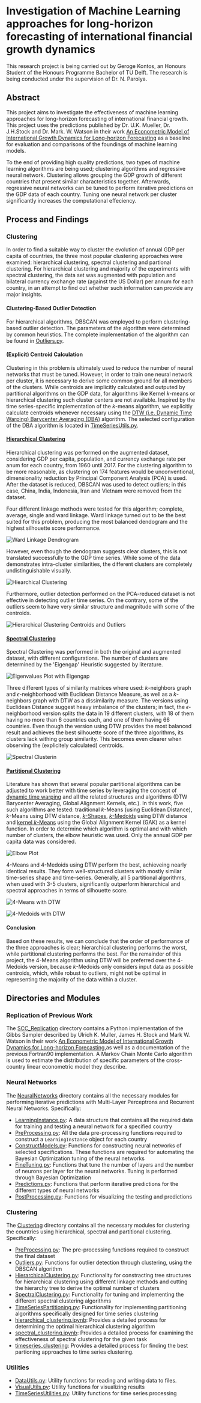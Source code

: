 # Investigation of Machine Learning approaches for long-horizon forecasting of international financial growth dynamics

This research project is being carried out by Geroge Kontos, an Honours Student of the Honours Programme Bachelor of TU Delft. The research is being conducted under the supervision of Dr. N. Parolya.

## Abstract

This project aims to investigate the effectiveness of machine learning approaches for long-horizon forecasting of international financial growth. This project uses the predictions published by Dr. U.K. Mueller, Dr. J.H.Stock and Dr. Mark. W. Watson in their work [An Econometric Model of International Growth Dynamics for Long-horizon Forecasting](https://direct.mit.edu/rest/article/104/5/857/97738/An-Econometric-Model-of-International-Growth) as a baseline for evaluation and comparisons of the foundings of machine learning models.

To the end of providing high quality predictions, two types of machine learning algorithms are being used; clustering algorithms and regressive neural network. Clustering allows grouping the GDP growth of different countries that present similar characteristics together. Afterwards, regressive neural networks can be tuned to perform iterative predictions on the GDP data of each country. Tuning one neural network per cluster significantly increases the computational effeciency.

## Process and Findings

### Clustering

In order to find a suitable way to cluster the evolution of annual GDP per capita of countries, the three most popular clustering approaches were examined: hierarchical clustering, spectral clustering and partional clustering. For hierarchical clustering and majority of the experiments with spectral clustering, the data set was augmented with population and bilateral currency exchange rate (against the US Dollar) per annum for each country, in an attempt to find out whether such information can provide any major insights.

#### Clustering-Based Outlier Detection

For hierarchical algorithms, DBSCAN was employed to perform clustering-based outlier detection. The parameters of the algorithm were determined by common heuristics. The complete implementation of the algorithm can be found in [Outliers.py](/Clustering/Outliers.py).

#### (Explicit) Centroid Calculation

Clustering in this problem is ultimately used to reduce the number of neural networks that must be tuned. However, in order to train one neural network per cluster, it is necessary to derive some common ground for all members of the clusters. While centroids are implicitly calculated and outputed by partitional algorithms on the GDP data, for algorithms like Kernel $k$-means or hierarchical clustering such cluster centers are not available. Inspired by the time series-specific implementation of the $k$-means algorithm, we explicitly calculate centroids whenever necessary using the [DTW (i.e. Dynamic Time Warping) Barycenter Averaging (DBA)](https://www.sciencedirect.com/science/article/abs/pii/S003132031000453X) algorithm. The selected configuration of the DBA algorithm is located in [TimeSeriesUtils.py](/Utils/TimeSeriesUtils.py).

#### [Hierarchical Clustering](/hierarchical_clustering.ipynb)

Hierarchical clustering was performed on the augmented dataset, considering GDP per capita, population, and currency exchange rate per anum for each country, from 1960 until 2017. For the clustering algorithm to be more reasonable, as clustering on $174$ features would be unconventional, dimensionality reduction by Principal Component Analysis (PCA) is used. After the dataset is reduced, DBSCAN was used to detect outliers; in this case, China, India, Indonesia, Iran and Vietnam were removed from the dataset.

Four different linkage methods were tested for this algorithm; complete, average, single and ward linkage. Ward linkage turned out to be the best suited for this problem, producing the most balanced dendogram and the highest silhouette score performance. 

![Ward Linkage Dendrogram](/Images/Clustering/Hierachical/ward_linkage.png)

However, even though the dendogram suggests clear clusters, this is not translated successfully to the GDP time series. While some of the data demonstrates intra-cluster similarities, the different clusters are completely undistinguishable visually.

![Hiearchical Clustering](/Images/Clustering/Hierachical/hierarchical_clusters_plot.png)

Furthermore, outlier detection performed on the PCA-reduced dataset is not effective in detecting outlier time series. On the contrary, some of the outliers seem to have very similar structure and magnitude with some of the centroids.

![Hierarchical Clustering Centroids and Outliers](/Images/Clustering/Hierachical/hier_centroids_outliers.png)

#### [Spectral Clustering](/spectral_clustering.ipynb)

Spectral Clustering was performed in both the original and augmented dataset, with different configurations. The number of clusters are determined by the 'Eigengap' Heuristic suggested by literature.

![Eigenvalues Plot with Eigengap](/Images/Clustering/Spectral/eigengap.png)

Three different types of similarity matrices where used: $k$-neighbors graph  and $\epsilon$-neighborhood with Euclidean Distance Measure, as well as a $k$-neighbors graph with DTW as a dissimilarity measure. The versions using Euclidean Distance suggest heavy imbalance of the clusters; in fact, the $\epsilon$-neighborhood version splits the data in 19 different clusters, with 18 of them having no more than 6 countries each, and one of them having 66 countries. Even though the version using DTW provides the most balanced result and achieves the best silhouette score of the three algorithms, its clusters lack withing group similarity. This becomes even clearer when observing the (explicitely calculated) centroids.

![Spectral Clusterin](/Images/Clustering/Spectral/spectral_clusters_plot.png)

#### [Partitional Clustering](/partitional_clustering.ipynb)

Literature has shown that several popular partitional algorithms can be adjusted to work better with time series by leveraging the concept of [dynamic time warping](https://rtavenar.github.io/blog/dtw.html) and all the related structures and algorithms (DTW Barycenter Averaging, Global Alignment Kernels, etc.). In this work, five such algorithms are tested: traditional $k$-Means (using Euclidean Distance), $k$-Means using DTW distance, [$k$-Shapes](https://sigmodrecord.org/publications/sigmodRecord/1603/pdfs/18_kShape_RH_Paparrizos.pdf), [$k$-Medoids](https://wis.kuleuven.be/stat/robust/papers/publications-1987/kaufmanrousseeuw-clusteringbymedoids-l1norm-1987.pdf) using DTW distance and [kernel $k$-Means](https://www.cs.utexas.edu/~inderjit/public_papers/kdd_spectral_kernelkmeans.pdf) using the Global Alignment Kernel (GAK) as a kernel function. In order to determine which algorithm is optimal and with which number of clusters, the elbow heuristic was used. Only the annual GDP per capita data was considered.

![Elbow Plot](/Images/Clustering/Partitional/elbow_plot.png)

$4$-Means and $4$-Medoids using DTW perform the best, achieveing nearly identical results. They form well-structured clusters with mostly similar time-series shape and time-series. Generally, all 5 partitional algorithms, when used with 3-5 clusters, significantly outperform hierarchical and spectral approaches in terms of silhouette score.

![4-Means with DTW](/Images/Clustering/Partitional/4_means_full.png)

![4-Medoids with DTW](/Images/Clustering/Partitional/4_medoids_full.png)

#### Conclusion

Based on these results, we can conclude that the order of performance of the three approaches is clear; hierarchical clustering performs the worst, while partitional clustering performs the best. For the remainder of this project, the $4$-Means algorithm using DTW will be preferred over the $4$-Medoids version, because $k$-Medoids only considers input data as possible centroids, which, while robust to outliers, might not be optimal in representing the majority of the data within a cluster.

## Directories and Modules

### Replication of Previous Work

The [SCC_Replication](/SCC_Replication) directory contains a Python implementation of the Gibbs Sampler described by Ulrich K. Muller, James H. Stock and Mark W. Watson in their work [An Econometric Model of International Growth Dynamics for Long-horizon Forecasting](https://direct.mit.edu/rest/article/104/5/857/97738/An-Econometric-Model-of-International-Growth),as well as a documentation of the previous Fortran90 implementation. A Markov Chain Monte Carlo algorithm is used to estimate the distribution of specific parameters of the cross-country linear econometric model they describe.

### Neural Networks

The [NeuralNetworks](/NeuralNetworks) directory contains all the necessary modules for performing iterative predictions with Multi-Layer Perceptrons and Recurrent Neural Networks. Specifically:
- [LearningInstance.py](/NeuralNetworks/LearningInstance.py): A data structure that contains all the required data for training and testing a neural network for a specified country
- [PreProcessing.py](/NeuralNetworks/PreProcessing.py): All the data pre-processing functions required to construct a `LearningInstance` object for each country
- [ConstructModels.py](/NeuralNetworks/ConstructModels.py): Functions for constructing neural networks of selected specifications. These functions are required for automating the Bayesian Optimization tuning of the neural networks
- [FineTuning.py](/NeuralNetworks/FineTuning.py): Functions that tune the number of layers and the number of neurons per layer for the neural networks. Tuning is performed through Bayesian Optimization
- [Predictions.py](/NeuralNetworks/Predictions.py): Functions that perform iterative predictions for the different types of neural networks
- [PostProcessing.py](/NeuralNetworks/PostProcessing.py): Functions for visualizing the testing and predictions

### Clustering

The [Clustering](/Clustering) directory contains all the necessary modules for clustering the countries using hierarchical, spectral and partitional clustering. Specifically:
- [PreProcessing.py](/Clustering/PreProcessing.py): The pre-processing functions required to construct the final dataset
- [Outliers.py](/Clustering/Outliers.py): Functions for outlier detection through clustering, using the DBSCAN algorithm
- [HierarchicalClustering.py](/Clustering/HierarchicalClustering.py): Functionality for constracting tree structures for hierarchical clustering using different linkage methods and cutting the hierarchy tree to derive the optimal number of clusters
- [SpectralClustering.py](/Clustering/SpectralClustering.py): Functionality for tuning and implementing the different spectral clustering algorithms
- [TimeSeriesPartitioning.py](/Clustering/TimeSeriesPartitions.py): Functionality for implementing partitioning algorithms specifically designed for time series clustering
- [hierarchical_clustering.ipynb](/hierarchical_clustering.ipynb): Provides a detailed process for determining the optimal hierarchical clustering algorithm
- [spectral_clustering.ipynb](/spectral_clustering.ipynb): Provides a detailed process for examining the effectiveness of spectral clustering for the given task
- [timeseries_clustering](/partitional_clustering.ipynb): Provides a detailed process for finding the best partioning approaches to time series clustering.

### Utilities

- [DataUtils.py](/Utils/DataUtils.py): Utility functions for reading and writing data to files.
- [VisualUtils.py](/Utils/VisualUtils.py): Utility functions for visualizing results
- [TimeSeriesUtilities.py](/Utils/TimeSeriesUtils.py): Utility functions for time series processing